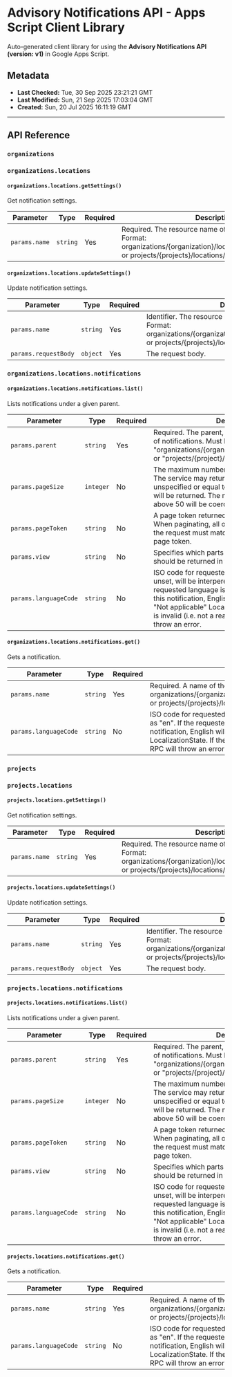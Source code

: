 # Advisory Notifications API - Apps Script Client Library

Auto-generated client library for using the **Advisory Notifications API (version: v1)** in Google Apps Script.

## Metadata

- **Last Checked:** Tue, 30 Sep 2025 23:21:21 GMT
- **Last Modified:** Sun, 21 Sep 2025 17:03:04 GMT
- **Created:** Sun, 20 Jul 2025 16:11:19 GMT



---

## API Reference

### `organizations`

### `organizations.locations`

#### `organizations.locations.getSettings()`

Get notification settings.

| Parameter | Type | Required | Description |
|---|---|---|---|
| `params.name` | `string` | Yes | Required. The resource name of the settings to retrieve. Format: organizations/{organization}/locations/{location}/settings or projects/{projects}/locations/{location}/settings. |

#### `organizations.locations.updateSettings()`

Update notification settings.

| Parameter | Type | Required | Description |
|---|---|---|---|
| `params.name` | `string` | Yes | Identifier. The resource name of the settings to retrieve. Format: organizations/{organization}/locations/{location}/settings or projects/{projects}/locations/{location}/settings. |
| `params.requestBody` | `object` | Yes | The request body. |

### `organizations.locations.notifications`

#### `organizations.locations.notifications.list()`

Lists notifications under a given parent.

| Parameter | Type | Required | Description |
|---|---|---|---|
| `params.parent` | `string` | Yes | Required. The parent, which owns this collection of notifications. Must be of the form "organizations/{organization}/locations/{location}" or "projects/{project}/locations/{location}". |
| `params.pageSize` | `integer` | No | The maximum number of notifications to return. The service may return fewer than this value. If unspecified or equal to 0, at most 50 notifications will be returned. The maximum value is 50; values above 50 will be coerced to 50. |
| `params.pageToken` | `string` | No | A page token returned from a previous request. When paginating, all other parameters provided in the request must match the call that returned the page token. |
| `params.view` | `string` | No | Specifies which parts of the notification resource should be returned in the response. |
| `params.languageCode` | `string` | No | ISO code for requested localization language. If unset, will be interpereted as "en". If the requested language is valid, but not supported for this notification, English will be returned with an "Not applicable" LocalizationState. If the ISO code is invalid (i.e. not a real language), this RPC will throw an error. |

#### `organizations.locations.notifications.get()`

Gets a notification.

| Parameter | Type | Required | Description |
|---|---|---|---|
| `params.name` | `string` | Yes | Required. A name of the notification to retrieve. Format: organizations/{organization}/locations/{location}/notifications/{notification} or projects/{projects}/locations/{location}/notifications/{notification}. |
| `params.languageCode` | `string` | No | ISO code for requested localization language. If unset, will be interpereted as "en". If the requested language is valid, but not supported for this notification, English will be returned with an "Not applicable" LocalizationState. If the ISO code is invalid (i.e. not a real language), this RPC will throw an error. |

### `projects`

### `projects.locations`

#### `projects.locations.getSettings()`

Get notification settings.

| Parameter | Type | Required | Description |
|---|---|---|---|
| `params.name` | `string` | Yes | Required. The resource name of the settings to retrieve. Format: organizations/{organization}/locations/{location}/settings or projects/{projects}/locations/{location}/settings. |

#### `projects.locations.updateSettings()`

Update notification settings.

| Parameter | Type | Required | Description |
|---|---|---|---|
| `params.name` | `string` | Yes | Identifier. The resource name of the settings to retrieve. Format: organizations/{organization}/locations/{location}/settings or projects/{projects}/locations/{location}/settings. |
| `params.requestBody` | `object` | Yes | The request body. |

### `projects.locations.notifications`

#### `projects.locations.notifications.list()`

Lists notifications under a given parent.

| Parameter | Type | Required | Description |
|---|---|---|---|
| `params.parent` | `string` | Yes | Required. The parent, which owns this collection of notifications. Must be of the form "organizations/{organization}/locations/{location}" or "projects/{project}/locations/{location}". |
| `params.pageSize` | `integer` | No | The maximum number of notifications to return. The service may return fewer than this value. If unspecified or equal to 0, at most 50 notifications will be returned. The maximum value is 50; values above 50 will be coerced to 50. |
| `params.pageToken` | `string` | No | A page token returned from a previous request. When paginating, all other parameters provided in the request must match the call that returned the page token. |
| `params.view` | `string` | No | Specifies which parts of the notification resource should be returned in the response. |
| `params.languageCode` | `string` | No | ISO code for requested localization language. If unset, will be interpereted as "en". If the requested language is valid, but not supported for this notification, English will be returned with an "Not applicable" LocalizationState. If the ISO code is invalid (i.e. not a real language), this RPC will throw an error. |

#### `projects.locations.notifications.get()`

Gets a notification.

| Parameter | Type | Required | Description |
|---|---|---|---|
| `params.name` | `string` | Yes | Required. A name of the notification to retrieve. Format: organizations/{organization}/locations/{location}/notifications/{notification} or projects/{projects}/locations/{location}/notifications/{notification}. |
| `params.languageCode` | `string` | No | ISO code for requested localization language. If unset, will be interpereted as "en". If the requested language is valid, but not supported for this notification, English will be returned with an "Not applicable" LocalizationState. If the ISO code is invalid (i.e. not a real language), this RPC will throw an error. |